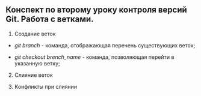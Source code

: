 ## Конспект по второму уроку контроля версий Git. Работа с ветками.

1. Создание веток

* *git branch* - команда, отображающая перечень существующих веток;

* *git checkout brench_name* - команда, позволяющая перейти в указанную ветку; 

2. Слияние веток

3. Конфликты при слиянии

